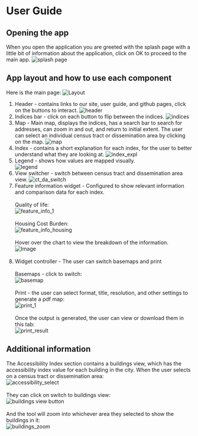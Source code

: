 # User Guide

## Opening the app
When you open the application you are greeted with the splash page with a little bit of information about the application, click on OK to proceed to the main app.
![splash page](Images/splash-_page.png)

## App layout and how to use each component
Here is the main page:
![Layout](Images/full_page.png)

1. Header - contains links to our site, user guide, and github pages, click on the buttons to interact. ![header](Images/header.png) 
2. Indices bar - click on each button to flip between the indices. ![indices](Images/indices.png)
3. Map - Main map, displays the indices, has a search bar to search for addresses, can zoom in and out, and return to initial extent. The user can select an individual census tract or dissemination area by clicking on the map. ![map](Images/map.png)
4. Index - contains a short explanation for each index, for the user to better understand what they are looking at. ![index_expl](Images/index_explanation.png)
5. Legend - shows how values are mapped visually. <br>  ![legend](Images/legend.png)
6. View switcher - switch between census tract and dissemination area view.  ![ct_da_switch](Images/ct_da_switch.png)
7. Feature information widget - Configured to show relevant information and comparison data for each index. <br><br> Quality of life: <br> ![feature_info_1](Images/feature_info_1.png) <br><br> Housing Cost Burden: <br> ![feature_info_housing](Images/feature_info_2.png) <br><br>
Hover over the chart to view the breakdown of the information. <br> ![Image](https://github.com/user-attachments/assets/de3d9d23-c990-4a61-b1d2-bea4210244bb) <br><br>
8. Widget controller - The user can switch basemaps and print <br><br> Basemaps - click to switch: <br> ![basemap](Images/basemap.png) <br><br> Print - the user can select format, title, resolution, and other settings to generate a pdf map: <br> ![print_1](Images/print.png) <br><br> Once the output is generated, the user can view or download them in this tab: <br> ![print_result](Images/print_3.png)

## Additional information

The Accessibility Index section contains a buildings view, which has the accessibility index value for each building in the city. When the user selects on a census tract or dissemination area: <br> ![accessibility_select](Images/ai_select.png) <br><br> They can click on switch to buildings view:<br>![buildings view button](Images/buildings_1.png) <br><br> And the tool will zoom into whichever area they selected to show the buildings in it:<br> ![buildings_zoom](Images/buildings_2.png)  



